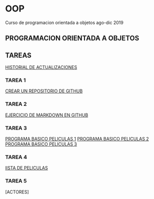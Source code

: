 # OOP
 Curso de programacion orientada a objetos ago-dic 2019

 ## PROGRAMACION ORIENTADA A OBJETOS
## TAREAS
[HISTORIAL DE ACTUALIZACIONES](https://github.com/AlbertoRaCa/OOP/commits/master)
### TAREA 1
[CREAR UN REPOSITORIO DE GITHUB](https://github.com/AlbertoRaCa/OOP/commit/60f497613a061d3114328e322b05a1f2e98301de)

### TAREA 2
[EJERCICIO DE MARKDOWN EN GITHUB](https://github.com/AlbertoRaCa/OOP/commit/39df6e0c6a9ec2d636c43ede01c8ff57490a6fc9)

### TAREA 3
[PROGRAMA BASICO PELICULAS 1](https://github.com/AlbertoRaCa/OOP/commit/668e1ce7b5da75dc5f0081a4d46f0ff4b51321b5#diff-7681c0e7b553403d68fdbdc2cf603767)
[PROGRAMA BASICO PELICULAS 2](https://github.com/AlbertoRaCa/OOP/commit/2b13c4ad26cdda5e194bcbe3de3bfc8a5740364d#diff-7681c0e7b553403d68fdbdc2cf603767)
[PROGRAMA BASICO PELICULAS 3](https://github.com/AlbertoRaCa/OOP/commit/48e9a12d9656a8aff15ad66e09814c9ebaf0bf01#diff-7681c0e7b553403d68fdbdc2cf603767)


### TAREA 4
[lISTA DE PELICULAS](https://github.com/AlbertoRaCa/OOP/commit/6da39adc1c07dca9c72ed18a40f1b583c1ece04e#diff-7681c0e7b553403d68fdbdc2cf603767)

### TAREA 5
[ACTORES]

